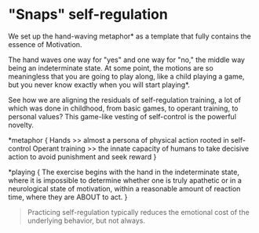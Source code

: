 # "Snaps" self-regulation

We set up the hand-waving metaphor* as a template that fully contains the essence of Motivation.

The hand waves one way for "yes" and one way for "no," the middle way being an indeterminate state. At some point, the motions are so meaningless that you are going to play along, like a child playing a game, but you never know exactly when you will start playing*.

See how we are aligning the residuals of self-regulation training, a lot of which was done in childhood, from basic games, to operant training, to personal values? This game-like vesting of self-control is the powerful novelty.

*metaphor {
Hands >> almost a persona of physical action rooted in self-control
Operant training >> the innate capacity of humans to take decisive action to avoid punishment and seek reward
}

*playing {
The exercise begins with the hand in the indeterminate state, where it is impossible to determine whether one is truly apathetic or in a neurological state of motivation, within a reasonable amount of reaction time, where they are ABOUT to act.
}

> Practicing self-regulation typically reduces the emotional cost of the underlying behavior, but not always.

